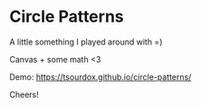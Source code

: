 # Circle Patterns

A little something I played around with =)

Canvas + some math <3

Demo: https://tsourdox.github.io/circle-patterns/

Cheers!
